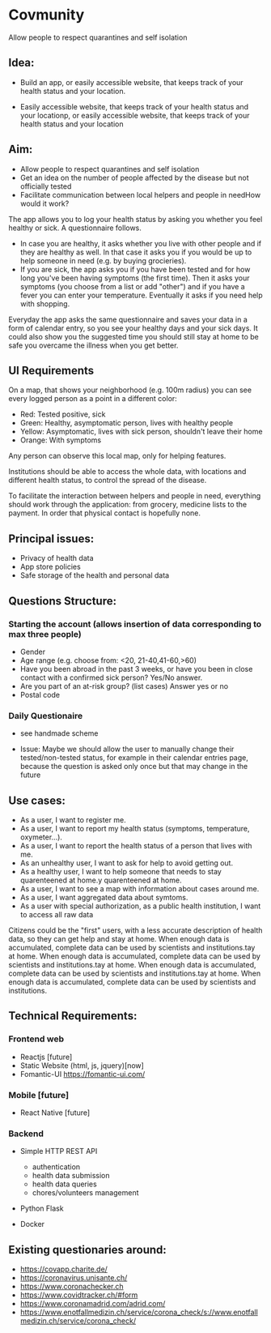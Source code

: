 # Covmunity

Allow people to respect quarantines and self isolation

## Idea:

* Build an app, or easily accessible website, that keeps track of your health status and your location.

* Easily accessible website, that keeps track of your health status and your locationp, or easily accessible website, that keeps track of your health status and your location 

## Aim:

* Allow people to respect quarantines and self isolation
* Get an idea on the number of people affected by the disease but not officially tested
* Facilitate communication between local helpers and people in needHow would it work?

The app allows you to log your health status by asking you whether you feel healthy or sick. A questionnaire follows.

* In case you are healthy, it asks whether you live with other people and if they are healthy as well. In that case it asks you if you would be up to help someone in need (e.g. by buying grocieries).
* If you are sick, the app asks you if you have been tested and for how long you've been having symptoms (the first time). Then it asks your symptoms (you choose from a list or add "other") and if you have a fever you can enter your temperature. Eventually it asks if you need help with shopping. 

Everyday the app asks the same questionnaire and saves your data in a form of calendar entry, so you see your healthy days and your sick days. It could also show you the suggested time you should still stay at home to be safe you overcame the illness when you get better. 

## UI Requirements

On a map, that shows your neighborhood (e.g. 100m radius) you can see every logged person as a point in a different color: 

* Red: Tested positive, sick
* Green: Healthy, asymptomatic person, lives with healthy people
* Yellow: Asymptomatic, lives with sick person, shouldn't leave their home
* Orange: With symptoms

Any person can observe this local map, only for helping features.

Institutions should be able to access the whole data, with locations and different health status, to control the spread of the disease.

To facilitate the interaction between helpers and people in need, everything should work through the application: from grocery, medicine lists to the payment. In order that physical contact is hopefully none.

## Principal issues:

* Privacy of health data
* App store policies
* Safe storage of the health and personal data

## Questions Structure:

### Starting the account (allows insertion of data corresponding to max three people) 

* Gender
* Age range (e.g. choose from: <20, 21-40,41-60,>60)
* Have you been abroad in the past 3 weeks, or have you been in close contact with a confirmed sick person? Yes/No answer.
* Are you part of an at-risk group? (list cases) Answer yes or no
* Postal code

### Daily Questionaire 

* see handmade scheme

* Issue: Maybe we should allow the user to manually change their tested/non-tested status, for example in their calendar entries page, because the question is asked only once but that may change in the future

## Use cases:

* As a user, I want to register me.
* As a user, I want to report my health status (symptoms, temperature, oxymeter...).
* As a user, I want to report the health status of a person that lives with me.
* As an unhealthy user, I want to ask for help to avoid getting out.
* As a healthy user, I want to help someone that needs to stay quarenteened at home.y quarenteened at home.
* As a user, I want to see a map with information about cases around me.
* As a user, I want aggregated data about symtoms.
* As a user with special authorization, as a public health institution, I want to access all raw data

Citizens could be the "first" users, with a less accurate description of health data, so they can get help and stay at home. When enough data is accumulated, complete data can be used by scientists and institutions.tay at home. When enough data is accumulated, complete data can be used by scientists and institutions.tay at home. When enough data is accumulated, complete data can be used by scientists and institutions.tay at home. When enough data is accumulated, complete data can be used by scientists and institutions.

## Technical Requirements:

### Frontend web

* Reactjs [future]
* Static Website (html, js, jquery)[now]
* Fomantic-UI https://fomantic-ui.com/

### Mobile [future]

* React Native [future]

### Backend

* Simple HTTP REST API
  * authentication
  * health data submission
  * health data queries
  * chores/volunteers management

* Python Flask
* Docker

## Existing questionaries around:

* https://covapp.charite.de/
* https://coronavirus.unisante.ch/
* https://www.coronachecker.ch
* https://www.covidtracker.ch/#form
* https://www.coronamadrid.com/adrid.com/
* https://www.enotfallmedizin.ch/service/corona_check/s://www.enotfallmedizin.ch/service/corona_check/
